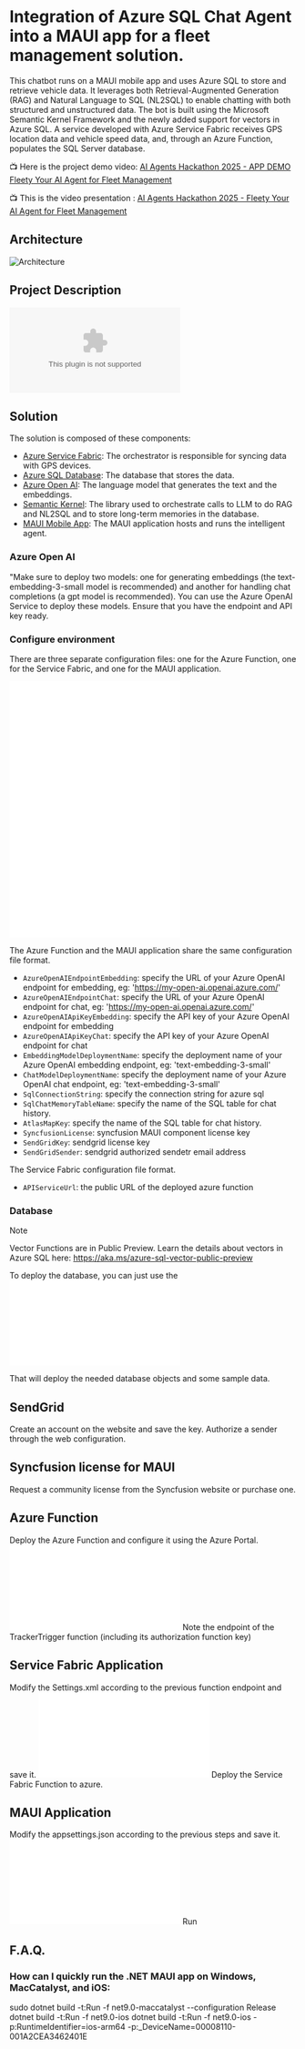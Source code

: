 # Integration of Azure SQL Chat Agent into a MAUI app for a fleet management solution.

This chatbot runs on a MAUI mobile app and uses Azure SQL to store and retrieve vehicle data. It leverages both Retrieval-Augmented Generation (RAG) and Natural Language to SQL (NL2SQL) to enable chatting with both structured and unstructured data. The bot is built using the Microsoft Semantic Kernel Framework and the newly added support for vectors in Azure SQL. A service developed with Azure Service Fabric receives GPS location data and vehicle speed data, and, through an Azure Function, populates the SQL Server database.

📺 Here is the project demo video: [AI Agents Hackathon 2025 - APP DEMO Fleety Your AI Agent for Fleet Management](https://youtu.be/k9DfmCha_wg)

📺 This is the video presentation : [AI Agents Hackathon 2025 - Fleety Your AI Agent for Fleet Management](https://youtu.be/h9vcnfmAreo)

## Architecture

![Architecture](./_assets/azure-sql-fleet-bot.png)

## Project Description

![ProjectDescription](./_assets/azure-sql-fleet-bot.pptx)

## Solution

The solution is composed of these components:

- [Azure Service Fabric](https://learn.microsoft.com/it-it/azure/service-fabric/service-fabric-overview): The orchestrator is responsible for syncing data with GPS devices.
- [Azure SQL Database](https://learn.microsoft.com/en-us/azure/azure-sql/database/sql-database-paas-overview?view=azuresql): The database that stores the data.
- [Azure Open AI](https://learn.microsoft.com/azure/ai-services/openai/): The language model that generates the text and the embeddings.
- [Semantic Kernel](https://learn.microsoft.com/en-us/semantic-kernel/overview/): The library used to orchestrate calls to LLM to do RAG and NL2SQL and to store long-term memories in the database.
- [MAUI Mobile App](https://dotnet.microsoft.com/en-us/learn/maui/): The MAUI application hosts and runs the intelligent agent.

### Azure Open AI

"Make sure to deploy two models: one for generating embeddings (the text-embedding-3-small model is recommended) and another for handling chat completions (a gpt model is recommended). You can use the Azure OpenAI Service to deploy these models. Ensure that you have the endpoint and API key ready.

### Configure environment 

There are three separate configuration files: one for the Azure Function, one for the Service Fabric, and one for the MAUI application.

![Azure Function Config](./FuncTrackerListener/local.settings.json)
![MAUI APP Config](./APPAITrackerAgent/appsettings.json)
![Service Fabric Config](./TrackerListener/Listener/PackageRoot/Config/Settings.xml)

The Azure Function and the MAUI application share the same configuration file format.

- `AzureOpenAIEndpointEmbedding`: specify the URL of your Azure OpenAI endpoint for embedding, eg: 'https://my-open-ai.openai.azure.com/'
- `AzureOpenAIEndpointChat`: specify the URL of your Azure OpenAI endpoint for chat, eg: 'https://my-open-ai.openai.azure.com/'
- `AzureOpenAIApiKeyEmbedding`: specify the API key of your Azure OpenAI endpoint for embedding
- `AzureOpenAIApiKeyChat`: specify the API key of your Azure OpenAI endpoint for chat
- `EmbeddingModelDeploymentName`: specify the deployment name of your Azure OpenAI embedding endpoint, eg: 'text-embedding-3-small'
- `ChatModelDeploymentName`: specify the deployment name of your Azure OpenAI chat endpoint, eg: 'text-embedding-3-small'
- `SqlConnectionString`: specify the connection string for azure sql
- `SqlChatMemoryTableName`: specify the name of the SQL table for chat history.
- `AtlasMapKey`: specify the name of the SQL table for chat history.
- `SyncfusionLicense`: syncfusion MAUI component license key
- `SendGridKey`: sendgrid license key
- `SendGridSender`: sendgrid authorized sendetr email address

The Service Fabric configuration file format.

- `APIServiceUrl`: the public URL of the deployed azure function

### Database

> [!NOTE]  
> Vector Functions are in Public Preview. Learn the details about vectors in Azure SQL here: https://aka.ms/azure-sql-vector-public-preview

To deploy the database, you can just use the 
![SQL Deploy Script](./FuncTrackerListener/DeployDB.sql)

That will deploy the needed database objects and some sample data.

## SendGrid

Create an account on the website and save the key.
Authorize a sender through the web configuration.

## Syncfusion license for MAUI

Request a community license from the Syncfusion website or purchase one.

## Azure Function

Deploy the Azure Function and configure it using the Azure Portal. 
![Azure Function Config](./FuncTrackerListener/local.settings.json)
Note the endpoint of the TrackerTrigger function (including its authorization function key)

## Service Fabric Application

Modify the Settings.xml according to the previous function endpoint and save it.
![Service Fabric Config](./TrackerListener/Listener/PackageRoot/Config/Settings.xml)
Deploy the Service Fabric Function to azure. 

## MAUI Application

Modify the appsettings.json according to the previous steps and save it.
![MAUI APP Config](./APPAITrackerAgent/appsettings.json)
Run 

## F.A.Q.

### How can I quickly run the .NET MAUI app on Windows, MacCatalyst, and iOS:

sudo dotnet build -t:Run -f net9.0-maccatalyst --configuration Release
dotnet build -t:Run -f net9.0-ios 
dotnet build -t:Run -f net9.0-ios -p:RuntimeIdentifier=ios-arm64 -p:_DeviceName=00008110-001A2CEA3462401E